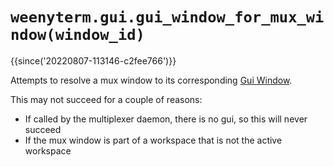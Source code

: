 # `weenyterm.gui.gui_window_for_mux_window(window_id)`

{{since('20220807-113146-c2fee766')}}

Attempts to resolve a mux window to its corresponding [Gui Window](../window/index.md).

This may not succeed for a couple of reasons:

* If called by the multiplexer daemon, there is no gui, so this will never succeed
* If the mux window is part of a workspace that is not the active workspace
